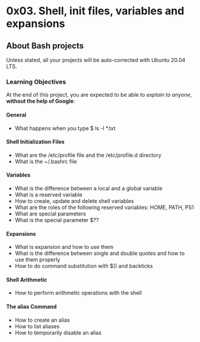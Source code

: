 # 0x03. Shell, init files, variables and expansions

## About Bash projects

Unless stated, all your projects will be auto-corrected with Ubuntu 20.04 LTS.

### Learning Objectives

At the end of this project, you are expected to be able to *explain to anyone*, **without the help of Google**:
#### General

   * What happens when you type $ ls -l *.txt

#### Shell Initialization Files

   * What are the /etc/profile file and the /etc/profile.d directory
   * What is the ~/.bashrc file

#### Variables

   * What is the difference between a local and a global variable
   * What is a reserved variable
   * How to create, update and delete shell variables
   * What are the roles of the following reserved variables: HOME, PATH, PS1
   * What are special parameters
   * What is the special parameter $??

#### Expansions

   * What is expansion and how to use them
   * What is the difference between single and double quotes and how to use them properly
   * How to do command substitution with $() and backticks

#### Shell Arithmetic

   * How to perform arithmetic operations with the shell

#### The **alias** Command

   * How to create an alias
   * How to list aliases
   * How to temporarily disable an alias




